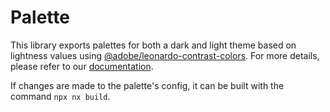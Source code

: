 # Palette

This library exports palettes for both a dark and light theme based on lightness values using [@adobe/leonardo-contrast-colors](https://www.npmjs.com/package/@adobe/leonardo-contrast-colors). For more details, please refer to our [documentation](https://storybook.willowinc.com/).

If changes are made to the palette's config, it can be built with the command `npx nx build`.

